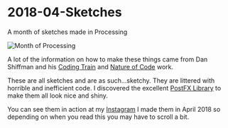# 2018-04-Sketches
A month of sketches made in Processing

![Month of Processing](screenshot.png "Month of Processing")



A lot of the information on how to make these things came from Dan Shiffman and his [Coding Train](https://www.youtube.com/channel/UCvjgXvBlbQiydffZU7m1_aw) and [Nature of Code](http://natureofcode.com/) work. 

These are all sketches and are as such...sketchy. They are littered with horrible and inefficient code. I discovered the excellent [PostFX Library](https://github.com/cansik/processing-postfx) to make them all look nice and shiny.

You can see them in action at my [Instagram](https://www.instagram.com/_gomako) I made them in April 2018 so depending on when you read this you may have to scroll a bit. 


